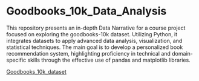 # Goodbooks_10k_Data_Analysis
This repository presents an in-depth Data Narrative for a course project focused on exploring the goodbooks-10k dataset. Utilizing Python, it integrates datasets to apply advanced data analysis, visualization, and statistical techniques. The main goal is to develop a personalized book recommendation system, highlighting proficiency in technical and domain-specific skills through the effective use of pandas and matplotlib libraries.

[Goodbooks_10k_dataset](https://github.com/zygmuntz/goodbooks-10k)
